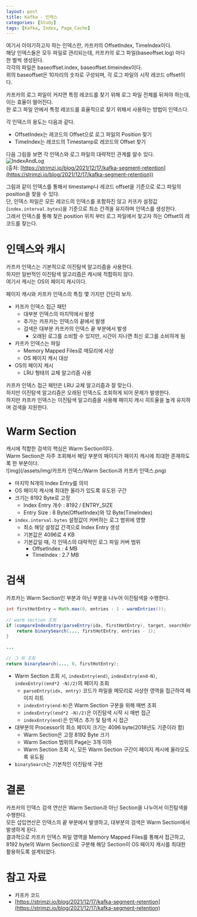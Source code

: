 ```yaml
---
layout: post
title: Kafka - 인덱스
categories: [Study]
tags: [Kafka, Index, Page_Cache]
---
```


여기서 이야기하고자 하는 인덱스란, 카프카의 OffsetIndex, TimeIndex이다.  
해당 인덱스들은 모두 파일로 관리되는데, 카프카의 로그 파일(baseoffset.log) 마다 한 벌씩 생성된다.  
각각의 파일은 baseoffset.index, baseoffset.timeindex이다.   
위의 baseoffset은 10자리의 숫자로 구성되며, 각 로그 파일의 시작 레코드 offset이다.  
  
카프카의 로그 파일이 커지면 특정 레코드를 찾기 위해 로그 파일 전체를 뒤져야 하는데, 이는 효율이 떨어진다.  
한 로그 파일 안에서 특정 레코드를 효율적으로 찾기 위해서 사용하는 방법이 인덱스다.  
  
각 인덱스의 용도는 다음과 같다.  
- OffsetIndex는 레코드의 Offset으로 로그 파일의 Position 찾기  
- TimeIndex는 레코드의 Timestamp로 레코드의 Offset 찾기  
  
다음 그림을 보면 각 인덱스와 로그 파일의 대략적인 관계를 알수 있다.  
![IndexAndLog](https://strimzi.io/assets/images/posts/2021-12-17-timeindex.png)  
(출처: [https://strimzi.io/blog/2021/12/17/kafka-segment-retention](https://strimzi.io/blog/2021/12/17/kafka-segment-retention))  
  
그림과 같이 인덱스를 통해서 timestamp나 레코드 offset을 기준으로 로그 파일의 position을 찾을 수 있다.  
단, 인덱스 파일은 모든 레코드의 인덱스를 포함하진 않고 카프카 설정값(`index.interval.bytes`)을 기준으로 최소 간격을 유지하며 인덱스를 생성한다.  
그래서 인덱스를 통해 찾은 position 위치 부터 로그 파일에서 찾고자 하는 Offset의 레코드를 찾는다.  
  
# 인덱스와 캐시  
  
카프카 인덱스는 기본적으로 이진탐색 알고리즘을 사용한다.  
하지만 일반적인 이진탐색 알고리즘은 캐시에 적합하지 않다.  
여기서 캐시는 OS의 페이지 캐시이다.  
  
페이지 캐시와 카프카 인덱스의 특징 몇 가지만 간단히 보자.  
- 카프카 인덱스 접근 패턴  
    - 대부분 인덱스의 마지막에서 발생  
    - 추가는 카프카는 인덱스의 끝에서 발생  
    - 검색은 대부분 카프카의 인덱스 끝 부분에서 발생  
        - 오래된 로그를 소비할 수 있지만, 시간이 지나면 최신 로그를 소비하게 됨  
- 카프카 인덱스는 파일  
    - Memory Mapped Files로 메모리에 사상  
    - OS 페이지 캐시 대상  
- OS의 페이지 캐시  
    - LRU 형태의 교체 알고리즘 사용  
  
카프카 인덱스 접근 패턴은 LRU 교체 알고리즘과 잘 맞는다.  
하지만 이진탐색 알고리즘은 오래된 인덱스도 조회하게 되어 문제가 발생한다.  
하지만 카프카 인덱스는 이진탐색 알고리즘을 사용해 페이지 캐시 히트율을 높게 유지하며 검색을 지원한다.  
  
# Warm Section  
  
캐시에 적합한 검색의 핵심은 Warm Section이다.  
Warm Section은 자주 조회해서 해당 부분의 페이지가 페이지 캐시에 최대한 존재하도록 한 부분이다.  
![img](/assets/img/카프카 인덱스/Warm Section과 카프카 인덱스.png)  
  
- 마지막 N개의 Index Entry를 의미  
- OS 페이지 캐시에 최대한 올라가 있도록 유도된 구간  
- 크기는 8192 Byte로 고정  
    - Index Entry 개수 : 8192 / ENTRY_SIZE  
    - Entry Size : 8 Byte(OffsetIndex)와 12 Byte(TimeIndex)  
- `index.interval.bytes` 설정값이 커버하는 로그 범위에 영향  
    - 최소 해당 설정값 간격으로 Index Entry 생성  
    - 기본값은 4096로 4 KB  
    - 기본값일 때, 각 인덱스의 대략적인 로그 파일 커버 범위  
        - OffsetIndex : 4 MB  
        - TimeIndex : 2.7 MB  
  
# 검색  
  
카프카는 Warm Section인 부분과 아닌 부분을 나누어 이진탐색을 수행한다.  
```java  
int firstHotEntry = Math.max(0, entries - 1 - warmEntries());  
  
// warm section 조회  
if (compareIndexEntry(parseEntry(idx, firstHotEntry), target, searchEntity) < 0) {  
    return binarySearch(..., firstHotEntry, entries - 1);  
}  
  
...  
  
// 그 외 조회  
return binarySearch(..., 0, firstHotEntry);  
```  
- Warm Section 조회 시, `indexEntry(end)`, `indexEntry(end-N)`, `indexEntry((end*2 -N)/2)`의 페이지 조회  
    - `parseEntry(idx, entry)` 코드가 파일을 메모리로 사상한 영역을 접근하여 페이지 히트  
    - `indexEntry(end-N)`은 Warm Section 구분을 위해 매번 조회  
    - `indexEntry((end*2 -N)/2)`은 이진탐색 시작 시 매번 접근  
    - `indexEntry(end)`은 인덱스 추가 및 탐색 시 접근  
- 대부분의 Processor의 최소 페이지 크기는 4096 byte(2018년도 기준이라 함)  
    - Warm Section은 고정 8192 Byte 크기  
    - Warm Section 범위의 Page는 3개 이하  
    - Warm Section 조회 시, 모든 Warm Section 구간이 페이지 케시에 올라오도록 유도됨  
- `binarySearch`는 기본적인 이진탐색 구현  
  
# 결론  
  
카프카의 인덱스 검색 연산은 Warm Section과 아닌 Section을 나누어서 이진탐색을 수행한다.  
모든 삽입연산은 인덱스의 끝 부분에서 발생하고, 대부분의 검색은 Warm Section에서 발생하게 된다.  
결과적으로 카프카 인덱스 파일 영역을 Memory Mapped Files를 통해서 접근하고, 8192 byte의 Warm Section으로 구분해 해당 Section이 OS 페이지 캐시를 최대한 활용하도록 설계되었다.  
  
# 참고 자료  
  
- 카프카 코드  
- [https://strimzi.io/blog/2021/12/17/kafka-segment-retention](https://strimzi.io/blog/2021/12/17/kafka-segment-retention)